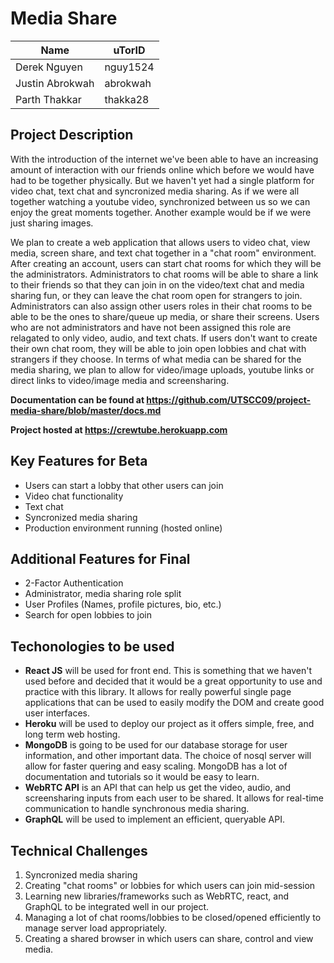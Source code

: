 # Media Share
| Name | uTorID |
|---|---|
| Derek Nguyen | nguy1524 |
| Justin Abrokwah | abrokwah |
| Parth Thakkar | thakka28 |

## Project Description
With the introduction of the internet we've been able to have an increasing amount of interaction with our friends online which before we would have had to be together physically. But we haven't yet had a single platform for video chat, text chat and syncronized media sharing. As if we were all together watching a youtube video, synchronized between us so we can enjoy the great moments together. Another example would be if we were just sharing images.

We plan to create a web application that allows users to video chat, view media, screen share, and text chat together in a "chat room" environment. After creating an account, users can start chat rooms for which they will be the administrators. Administrators to chat rooms will be able to share a link to their friends so that they can join in on the video/text chat and media sharing fun, or they can leave the chat room open for strangers to join. Administrators can also assign other users roles in their chat rooms to be able to be the ones to share/queue up media, or share their screens. Users who are not administrators and have not been assigned this role are relagated to only video, audio, and text chats.
If users don't want to create their own chat room, they will be able to join open lobbies and chat with strangers if they choose.
In terms of what media can be shared for the media sharing, we plan to allow for video/image uploads, youtube links or direct links to video/image media and screensharing.

**Documentation can be found at https://github.com/UTSCC09/project-media-share/blob/master/docs.md**

**Project hosted at https://crewtube.herokuapp.com**


## Key Features for Beta
* Users can start a lobby that other users can join
* Video chat functionality
* Text chat
* Syncronized media sharing
* Production environment running (hosted online)

## Additional Features for Final
* 2-Factor Authentication
* Administrator, media sharing role split
* User Profiles (Names, profile pictures, bio, etc.)
* Search for open lobbies to join

## Techonologies to be used
* **React JS** will be used for front end. This is something that we haven't used before and decided that it would be a great opportunity to use and practice with this library. It allows for really powerful single page applications that can be used to easily modify the DOM and create good user interfaces.
* **Heroku** will be used to deploy our project as it offers simple, free, and long term web hosting.
* **MongoDB** is going to be used for our database storage for user information, and other important data. The choice of nosql server will allow for faster quering and easy scaling. MongoDB has a lot of documentation and tutorials so it would be easy to learn. 
* **WebRTC API** is an API that can help us get the video, audio, and screensharing inputs from each user to be shared. It allows for real-time communication to handle synchronous media sharing. 
* **GraphQL** will be used to implement an efficient, queryable API.

## Technical Challenges
1. Syncronized media sharing
1. Creating "chat rooms" or lobbies for which users can join mid-session
1. Learning new libraries/frameworks such as WebRTC, react, and GraphQL to be integrated well in our project.
1. Managing a lot of chat rooms/lobbies to be closed/opened efficiently to manage server load appropriately.
1. Creating a shared browser in which users can share, control and view media.
